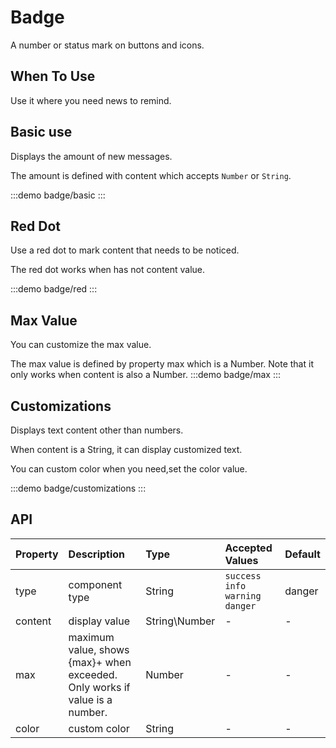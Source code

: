# Badge

A number or status mark on buttons and icons.

## When To Use

Use it where you need news to remind.

## Basic use

Displays the amount of new messages.

The amount is defined with content which accepts `Number` or `String`.

:::demo 
badge/basic
:::

## Red Dot

Use a red dot to mark content that needs to be noticed.

The red dot works when has not content value.

:::demo 
badge/red
:::

## Max Value

You can customize the max value.

The max value is defined by property max which is a Number. Note that it only works when content is also a Number.
:::demo 
badge/max
:::

## Customizations

Displays text content other than numbers.

When content is a String, it can display customized text.

You can custom color when you need,set the color value.

:::demo 
badge/customizations
:::

## API
| Property | Description | Type |Accepted Values |Default|
| :--- | :--- | :--- | :--- | :--- |
| type | component type | String | `success` `info` `warning` `danger`|danger|
| content | display value | String\Number | - | -
| max | maximum value, shows {max}+ when exceeded. Only works if value is a number. | Number | - |-
| color | custom color | String | - | -
